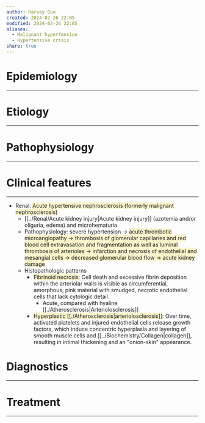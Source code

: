 ```yaml
---
author: Harvey Guo
created: 2024-02-26 22:05
modified: 2024-02-26 22:05
aliases:
  - Malignant hypertension
  - Hypertensive crisis
share: true
---
```


# Epidemiology
---


# Etiology
---


# Pathophysiology
---


# Clinical features
---
- Renal: <span style="background:rgba(240, 200, 0, 0.2)">Acute hypertensive nephrosclerosis (formerly malignant nephrosclerosis)</span>
	- [[../Renal/Acute kidney injury|Acute kidney injury]] (azotemia and/or oliguria, edema) and microhematuria
	- Pathophysiology: severe hypertension → <span style="background:rgba(240, 200, 0, 0.2)">acute thrombotic microangiopathy → thrombosis of glomerular capillaries and red blood cell extravasation and fragmentation as well as luminal thrombosis of arterioles → infarction and necrosis of endothelial and mesangial cells → decreased glomerular blood flow → acute kidney damage</span>
	- Histopathologic patterns
		- <span style="background:rgba(240, 200, 0, 0.2)">Fibrinoid necrosis</span>: Cell death and excessive fibrin deposition within the arteriolar walls is visible as circumferential, amorphous, pink material with smudged, necrotic endothelial cells that lack cytologic detail.
			- Acute, compared with hyaline [[./Atherosclerosis|Arteriolosclerosis]]
		- <span style="background:rgba(240, 200, 0, 0.2)">Hyperplastic [[./Atherosclerosis|arteriolosclerosis]]</span>:  Over time, activated platelets and injured endothelial cells release growth factors, which induce concentric hyperplasia and layering of smooth muscle cells and [[../Biochemistry/Collagen|collagen]], resulting in intimal thickening and an "onion-skin" appearance.

# Diagnostics
---


# Treatment
---

